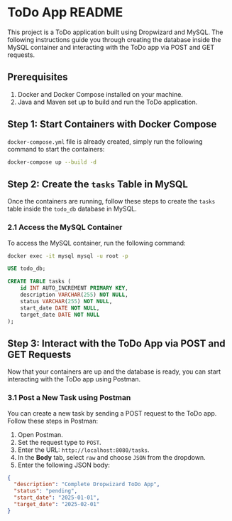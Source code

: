 # ToDo App README

This project is a ToDo application built using Dropwizard and MySQL. The following instructions guide you through creating the database inside the MySQL container and interacting with the ToDo app via POST and GET requests.

## Prerequisites

1. Docker and Docker Compose installed on your machine.
2. Java and Maven set up to build and run the ToDo application.

## Step 1: Start Containers with Docker Compose

 `docker-compose.yml` file is already created, simply run the following command to start the containers:

```bash
docker-compose up --build -d
```

## Step 2: Create the `tasks` Table in MySQL

Once the containers are running, follow these steps to create the `tasks` table inside the `todo_db` database in MySQL.

### 2.1 Access the MySQL Container

To access the MySQL container, run the following command:

```bash
docker exec -it mysql mysql -u root -p
```
```sql
USE todo_db;

CREATE TABLE tasks (
    id INT AUTO_INCREMENT PRIMARY KEY,
    description VARCHAR(255) NOT NULL,
    status VARCHAR(255) NOT NULL,
    start_date DATE NOT NULL,
    target_date DATE NOT NULL
);
```

## Step 3: Interact with the ToDo App via POST and GET Requests

Now that your containers are up and the database is ready, you can start interacting with the ToDo app using Postman.

### 3.1 Post a New Task using Postman

You can create a new task by sending a POST request to the ToDo app. Follow these steps in Postman:

1. Open Postman.
2. Set the request type to `POST`.
3. Enter the URL: `http://localhost:8080/tasks`.
4. In the **Body** tab, select `raw` and choose `JSON` from the dropdown.
5. Enter the following JSON body:

```json
{
  "description": "Complete Dropwizard ToDo App",
  "status": "pending",
  "start_date": "2025-01-01",
  "target_date": "2025-02-01"
}

